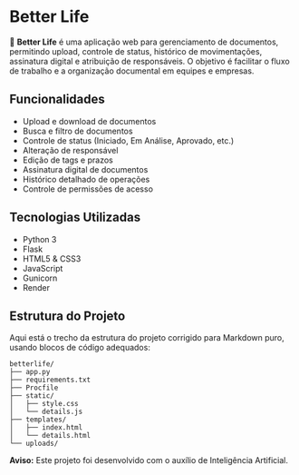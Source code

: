 # Better Life

🌱 **Better Life** é uma aplicação web para gerenciamento de documentos, permitindo upload, controle de status, histórico de movimentações, assinatura digital e atribuição de responsáveis. O objetivo é facilitar o fluxo de trabalho e a organização documental em equipes e empresas.

## Funcionalidades

- Upload e download de documentos
- Busca e filtro de documentos
- Controle de status (Iniciado, Em Análise, Aprovado, etc.)
- Alteração de responsável
- Edição de tags e prazos
- Assinatura digital de documentos
- Histórico detalhado de operações
- Controle de permissões de acesso

## Tecnologias Utilizadas

- Python 3
- Flask
- HTML5 & CSS3
- JavaScript
- Gunicorn
- Render

## Estrutura do Projeto
Aqui está o trecho da estrutura do projeto corrigido para Markdown puro, usando blocos de código adequados:

```
betterlife/
├── app.py
├── requirements.txt
├── Procfile
├── static/
│   ├── style.css
│   └── details.js
├── templates/
│   ├── index.html
│   └── details.html
└── uploads/
```

**Aviso:** Este projeto foi desenvolvido com o auxílio de Inteligência Artificial.
